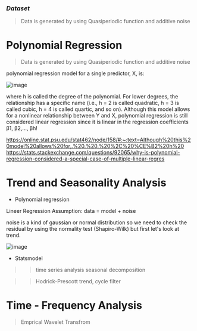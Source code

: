 ### *Dataset*
> Data is generated by using Quasiperiodic function and additive noise 

# Polynomial Regression
> Data is generated by using Quasiperiodic function and additive noise 

polynomial regression model for a single predictor, X, is:

![image](https://user-images.githubusercontent.com/29160749/195036041-6bd8b748-d6be-4988-8f42-432323651cec.png)


where h is called the degree of the polynomial. For lower degrees, the relationship has a specific name (i.e., h = 2 is called quadratic, h = 3 is called cubic, h = 4 is called quartic, and so on). Although this model allows for a nonlinear relationship between Y and X, polynomial regression is still considered linear regression since it is linear in the regression coefficients β1, β2,..., βh!

https://online.stat.psu.edu/stat462/node/158/#:~:text=Although%20this%20model%20allows%20for,.%20.%20.%20%2C%20%CE%B2%20h%20
https://stats.stackexchange.com/questions/92065/why-is-polynomial-regression-considered-a-special-case-of-multiple-linear-regres

# Trend and Seasonality Analysis
* Polynomial regression

Lineer Regression Assumption:
data = model + noise

noise is a kind of gaussian or normal distribution so we need to check the residual by using the normality test (Shapiro-Wilk) but first let's look at trend.

![image](https://user-images.githubusercontent.com/29160749/195036200-59dd575f-599d-47f9-a4d6-6c351981dcc6.png)

* Statsmodel
>> time series analysis seasonal decomposition 

>> Hodrick-Prescott trend, cycle filter

# Time - Frequency Analysis
> Emprical Wavelet Transfrom
